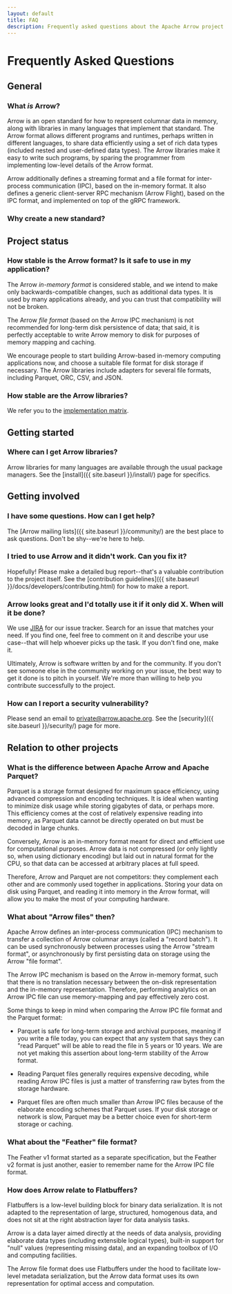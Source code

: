 ```yaml
---
layout: default
title: FAQ
description: Frequently asked questions about the Apache Arrow project
---
```

<!--
{% comment %}
Licensed to the Apache Software Foundation (ASF) under one or more
contributor license agreements.  See the NOTICE file distributed with
this work for additional information regarding copyright ownership.
The ASF licenses this file to you under the Apache License, Version 2.0
(the "License"); you may not use this file except in compliance with
the License.  You may obtain a copy of the License at

http://www.apache.org/licenses/LICENSE-2.0

Unless required by applicable law or agreed to in writing, software
distributed under the License is distributed on an "AS IS" BASIS,
WITHOUT WARRANTIES OR CONDITIONS OF ANY KIND, either express or implied.
See the License for the specific language governing permissions and
limitations under the License.
{% endcomment %}
-->

# Frequently Asked Questions

## General

### What *is* Arrow?

Arrow is an open standard for how to represent columnar data in memory, along
with libraries in many languages that implement that standard.  The Arrow format
allows different programs and runtimes, perhaps written in different languages,
to share data efficiently using a set of rich data types (included nested
and user-defined data types).  The Arrow libraries make it easy to write such
programs, by sparing the programmer from implementing low-level details of the
Arrow format.

Arrow additionally defines a streaming format and a file format for
inter-process communication (IPC), based on the in-memory format.  It also
defines a generic client-server RPC mechanism (Arrow Flight), based on the
IPC format, and implemented on top of the gRPC framework.  <!-- TODO links -->

### Why create a new standard?

<!-- Fill this in -->

## Project status

### How stable is the Arrow format? Is it safe to use in my application?
<!-- Revise this -->

The Arrow *in-memory format* is considered stable, and we intend to make only
backwards-compatible changes, such as additional data types.  It is used by
many applications already, and you can trust that compatibility will not be
broken.

The Arrow *file format* (based on the Arrow IPC mechanism) is not recommended
for long-term disk persistence of data; that said, it is perfectly acceptable
to write Arrow memory to disk for purposes of memory mapping and caching.

We encourage people to start building Arrow-based in-memory computing
applications now, and choose a suitable file format for disk storage
if necessary. The Arrow libraries include adapters for several file formats,
including Parquet, ORC, CSV, and JSON.

### How stable are the Arrow libraries?

We refer you to the [implementation matrix](https://github.com/apache/arrow/blob/master/docs/source/status.rst).

## Getting started

### Where can I get Arrow libraries?

Arrow libraries for many languages are available through the usual package
managers. See the [install]({{ site.baseurl }}/install/) page for specifics.

## Getting involved

### I have some questions. How can I get help?

The [Arrow mailing lists]({{ site.baseurl }}/community/) are the best place
to ask questions. Don't be shy--we're here to help.

### I tried to use Arrow and it didn't work. Can you fix it?

Hopefully! Please make a detailed bug report--that's a valuable contribution
to the project itself.
See the [contribution guidelines]({{ site.baseurl }}/docs/developers/contributing.html)
for how to make a report.

### Arrow looks great and I'd totally use it if it only did X. When will it be done?

We use [JIRA](https://issues.apache.org/jira/browse/ARROW) for our issue tracker.
Search for an issue that matches your need. If you find one, feel free to
comment on it and describe your use case--that will help whoever picks up
the task. If you don't find one, make it.

Ultimately, Arrow is software written by and for the community. If you don't
see someone else in the community working on your issue, the best way to get
it done is to pitch in yourself. We're more than willing to help you contribute
successfully to the project.

### How can I report a security vulnerability?

Please send an email to [private@arrow.apache.org](mailto:private@arrow.apache.org).
See the [security]({{ site.baseurl }}/security/) page for more.

## Relation to other projects

### What is the difference between Apache Arrow and Apache Parquet?
<!-- Revise this -->

Parquet is a storage format designed for maximum space efficiency, using
advanced compression and encoding techniques.  It is ideal when wanting to
minimize disk usage while storing gigabytes of data, or perhaps more.
This efficiency comes at the cost of relatively expensive reading into memory,
as Parquet data cannot be directly operated on but must be decoded in
large chunks.

Conversely, Arrow is an in-memory format meant for direct and efficient use
for computational purposes.  Arrow data is not compressed (or only lightly so,
when using dictionary encoding) but laid out in natural format for the CPU,
so that data can be accessed at arbitrary places at full speed.

Therefore, Arrow and Parquet are not competitors: they complement each other
and are commonly used together in applications.  Storing your data on disk
using Parquet, and reading it into memory in the Arrow format, will allow
you to make the most of your computing hardware.

### What about "Arrow files" then?

Apache Arrow defines an inter-process communication (IPC) mechanism to
transfer a collection of Arrow columnar arrays (called a "record batch").
It can be used synchronously between processes using the Arrow "stream format",
or asynchronously by first persisting data on storage using the Arrow "file format".

The Arrow IPC mechanism is based on the Arrow in-memory format, such that
there is no translation necessary between the on-disk representation and
the in-memory representation.  Therefore, performing analytics on an Arrow
IPC file can use memory-mapping and pay effectively zero cost.

Some things to keep in mind when comparing the Arrow IPC file format and the
Parquet format:

* Parquet is safe for long-term storage and archival purposes, meaning if
  you write a file today, you can expect that any system that says they can
  "read Parquet" will be able to read the file in 5 years or 10 years.
  We are not yet making this assertion about long-term stability of the Arrow
  format.

* Reading Parquet files generally requires expensive decoding, while reading
  Arrow IPC files is just a matter of transferring raw bytes from the storage
  hardware.

* Parquet files are often much smaller than Arrow IPC files because of the
  elaborate encoding schemes that Parquet uses. If your disk storage or network
  is slow, Parquet may be a better choice even for short-term storage or caching.

### What about the "Feather" file format?

The Feather v1 format started as a separate specification, but the Feather v2
format is just another, easier to remember name for the Arrow IPC file format.

### How does Arrow relate to Flatbuffers?

Flatbuffers is a low-level building block for binary data serialization.
It is not adapted to the representation of large, structured, homogenous
data, and does not sit at the right abstraction layer for data analysis tasks.

Arrow is a data layer aimed directly at the needs of data analysis, providing
elaborate data types (including extensible logical types), built-in support
for "null" values (representing missing data), and an expanding toolbox of I/O
and computing facilities.

The Arrow file format does use Flatbuffers under the hood to facilitate low-level
metadata serialization, but the Arrow data format uses its own representation
for optimal access and computation.
